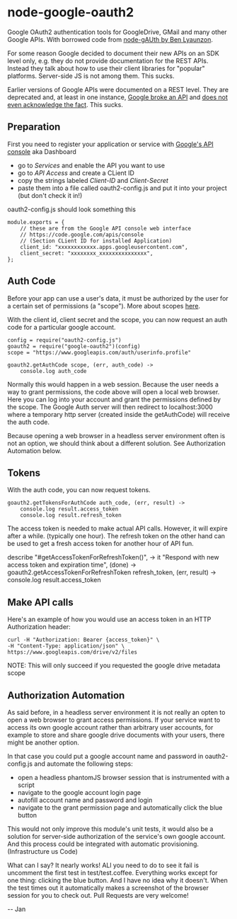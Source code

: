 node-google-oauth2
==================

Google OAuth2 authentication tools for GoogleDrive, GMail and many other Google APIs.
With borrowed code from [node-gAUth by Ben Lyaunzon](https://github.com/lyaunzbe/node-gAuth).

For some reason Google decided to document their new APIs on an SDK level only, e.g. they do not provide documentation for the REST APIs.
Instead they talk about how to use their client libraries for "popular" platforms. Server-side JS is not among them. This sucks.

Earlier versions of Google APIs were documented on a REST level. They are deprecated and, at least in one instance, [Google broke an API](http://stackoverflow.com/questions/13552687/google-document-list-api-v2-regression-feed-does-not-contain-all-documents) and [does not even acknowledge the fact](http://code.google.com/a/google.com/p/apps-api-issues/issues/detail?id=3274). This sucks.

Preparation
----------

First you need to register your application or service with [Google's API console](https://code.google.com/apis/console) aka Dashboard
- go to *Services* and enable the API you want to use
- go to *API Access* and create a CLient ID
- copy the strings labeled *Client-ID* and *Client-Secret*
- paste them into a file called oauth2-config.js and put it into your project (but don't check it in!)

oauth2-config.js should look something this

    module.exports = {
        // these are from the Google API console web interface
        // https://code.google.com/apis/console
        // (Section CLient ID for installed Application)
        client_id: "xxxxxxxxxxxx.apps.googleusercontent.com",
        client_secret: "xxxxxxxx_xxxxxxxxxxxxxxx",    
    };


Auth Code
---------

Before your app can use a user's data, it must be authorized by the user for a certain set of permissions (a "scope").
More about scopes [here](https://developers.google.com/drive/training/drive-apps/auth/scopes).

With the client id, client secret and the scope, you can now request an auth code for a particular google account.

    config = require("oauth2-config.js")
    goauth2 = require("google-oauth2")(config)
    scope = "https://www.googleapis.com/auth/userinfo.profile"
    
    goauth2.getAuthCode scope, (err, auth_code) ->
        console.log auth_code

Normally this would happen in a web session. Because the user needs a way to grant permissions, the code above will open a
local web browser. Here you can log into your account and grant the permissions defined by the scope.
The Google Auth server will then redirect to localhost:3000 where a temporary http server (created inside the getAuthCode) will
receive the auth code.

Because opening a web browser in a headless server environment often is not an option, we should think about a different solution. See Authorization Automation below.

Tokens
------

With the auth code, you can now request tokens.
      
    goauth2.getTokensForAuthCode auth_code, (err, result) ->
        console.log result.access_token
        console.log result.refresh_token

The access token is needed to make actual API calls. However, it will expire after a while.
(typically one hour). The refresh token on the other hand can be used to get a fresh access token for another
hour of API fun.

describe "#getAccessTokenForRefreshToken()", ->
    it "Respond with new access token and expiration time", (done) ->
        goauth2.getAccessTokenForRefreshToken refresh_token, (err, result) ->
            console.log result.access_token

Make API calls
--------------

Here's an example of how you would use an access token in an HTTP Authorization header:

    curl -H "Authorization: Bearer {access_token}" \
    -H "Content-Type: application/json" \
    https://www.googleapis.com/drive/v2/files

NOTE: This will only succeed if you requested the google drive metadata scope

Authorization Automation
------------------------

As said before, in a headless server environment it is not really an opten to open a web browser to grant access permissions.
If your service want to access its own google account rather than arbitrary user accounts, for example to store and share google drive documents with your users, there might be another option.

In that case you could put a google account name and password in oauth2-config.js and automate the following steps:
- open a headless phantomJS browser session that is instrumented with a script
- navigate to the google account login page
- autofill account name and password and login
- navigate to the grant permission page and automatically click the blue button

This would not only improve this module's unit tests, it would also be a solution for server-side
authorization of the service's own google account. And this process could be integrated with automatic provisioning. (Infrastructure us Code)

What can I say? It nearly works! ALl you need to do to see it fail is uncomment the first test in test/test.coffee.
Everything works except for one thing: clicking the blue button. And I have no idea why it doesn't. When the test times out it automatically makes a screenshot of the browser session for you to check out.
Pull Requests are very welcome!

-- Jan
